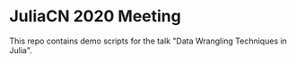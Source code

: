 # JuliaCN 2020 Meeting

This repo contains demo scripts for the talk "Data Wrangling Techniques in Julia".
